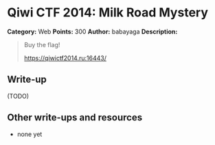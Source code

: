# Qiwi CTF 2014: Milk Road Mystery

**Category:** Web
**Points:** 300
**Author:** babayaga
**Description:**

> Buy the flag!
>
> <https://qiwictf2014.ru:16443/>

## Write-up

(TODO)

## Other write-ups and resources

* none yet
